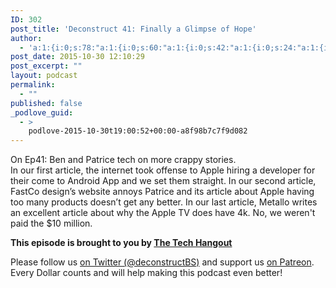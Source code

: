 ```yaml
---
ID: 302
post_title: 'Deconstruct 41: Finally a Glimpse of Hope'
author:
  - 'a:1:{i:0;s:78:"a:1:{i:0;s:60:"a:1:{i:0;s:42:"a:1:{i:0;s:24:"a:1:{i:0;s:7:"patrice";}";}";}";}";}'
post_date: 2015-10-30 12:10:29
post_excerpt: ""
layout: podcast
permalink:
  - ""
published: false
_podlove_guid:
  - >
    podlove-2015-10-30t19:00:52+00:00-a8f98b7c7f9d082
---
```

<p>On Ep41: Ben and Patrice tech on more crappy stories.  <br />
In our first article, the internet took offense to Apple hiring a developer for their come to Android App and we set them straight.  In our second article, FastCo design’s website annoys Patrice and its article about Apple having too many products doesn’t get any better.  In our last article, Metallo writes an excellent article about why the Apple TV does have 4k.  No, we weren't paid the $10 million.</p>
<p><strong>This episode is brought to you by <a href="http://thetechhangout.com">The Tech Hangout</a></strong>
</p>
<p>Please follow us <a href="http://twitter.com/deconstructBS">on Twitter (@deconstructBS)</a> and support us <a href="http://patreon.com/deconstruct">on Patreon</a>. Every Dollar counts and will help making this podcast even better!
</p>
